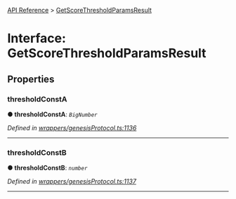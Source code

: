 [API Reference](../README.md) > [GetScoreThresholdParamsResult](../interfaces/GetScoreThresholdParamsResult.md)



# Interface: GetScoreThresholdParamsResult


## Properties
<a id="thresholdConstA"></a>

###  thresholdConstA

**●  thresholdConstA**:  *`BigNumber`* 

*Defined in [wrappers/genesisProtocol.ts:1136](https://github.com/daostack/arc.js/blob/f343aa24/lib/wrappers/genesisProtocol.ts#L1136)*





___

<a id="thresholdConstB"></a>

###  thresholdConstB

**●  thresholdConstB**:  *`number`* 

*Defined in [wrappers/genesisProtocol.ts:1137](https://github.com/daostack/arc.js/blob/f343aa24/lib/wrappers/genesisProtocol.ts#L1137)*





___


